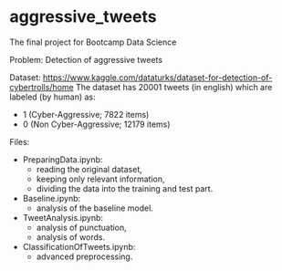 # aggressive_tweets
The final project for Bootcamp Data Science

Problem: 
Detection of aggressive tweets

Dataset: 
https://www.kaggle.com/dataturks/dataset-for-detection-of-cybertrolls/home
The dataset has 20001 tweets (in english) which are labeled (by human) as:
- 1 (Cyber-Aggressive; 7822 items)
- 0 (Non Cyber-Aggressive; 12179 items)

Files:
* PreparingData.ipynb:
  - reading the original dataset,
  - keeping only relevant information,
  - dividing the data into the training and test part.
* Baseline.ipynb:
  - analysis of the baseline model.
* TweetAnalysis.ipynb:
  - analysis of punctuation,
  - analysis of words.
* ClassificationOfTweets.ipynb:
  - advanced preprocessing.